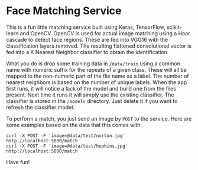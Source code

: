# Face Matching Service

This is a fun little matching service built using Keras, 
TensorFlow, scikit-learn and OpenCV.  OpenCV is used for 
actual image matching using a Haar cascade to detect 
face regions.  These are fed into VGG16 with the 
classification layers removed.  The resulting flattened 
convolutional vector is fed into a K Nearest Neighbor
classifier to obtain the identification.  

What you do is drop some training data in `/data/train` 
using a common name with numeric suffix for the repeats 
of a given class.  These will all be mapped to the 
non-numeric part of the file name as a label.  The number of
nearest neighbors is based on the number of unique labels.  When 
the app first runs, it will notice a lack of the model and 
build one from the files present.  Next time it runs it
will simply use the existing classifier.  The classifier
is stored in the `/models` directory.  Just delete it if
you want to refresh the classifier model.

To perform a match, you just send an image by `POST` to
the service.  Here are some examples based on the data that
this comes with:

```
curl -X POST -F 'image=@data/test/norton.jpg' http://localhost:5000/match
curl -X POST -F 'image=@data/test/hopkins.jpg' http://localhost:5000/match
```

Have fun!


